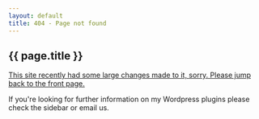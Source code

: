 ```yaml
---
layout: default
title: 404 - Page not found
---
```


<h2>{{ page.title }}</h2>

[This site recently had some large changes made to it, sorry. Please jump back to the front page.](/)

If you're looking for further information on my Wordpress plugins please check the sidebar or email us.
